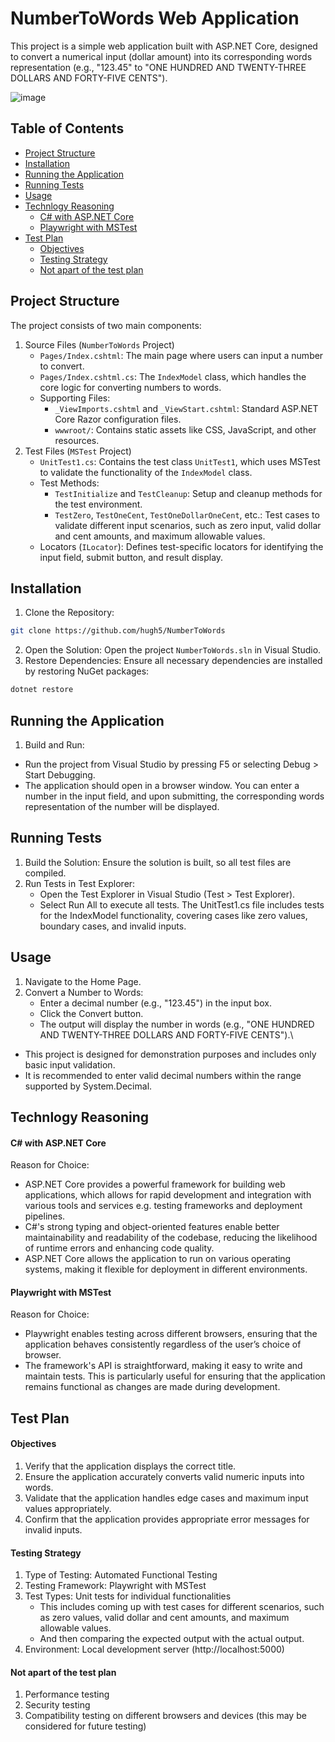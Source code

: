 # NumberToWords Web Application
This project is a simple web application built with ASP.NET Core, designed to convert a numerical input (dollar amount) into its corresponding words representation (e.g., "123.45" to "ONE HUNDRED AND TWENTY-THREE DOLLARS AND FORTY-FIVE CENTS").

![image](https://github.com/user-attachments/assets/9bd26646-9b3a-4c4f-9249-0909ddfbc39b)


## Table of Contents
- [Project Structure](#project-structure)
- [Installation](#installation)
- [Running the Application](#running-the-application)
- [Running Tests](#running-tests)
- [Usage](#usage)
- [Technlogy Reasoning](#technology-reasoning)
	- [C# with ASP.NET Core](#c-with-aspnet-core)
	- [Playwright with MSTest](#playwright-with-mstest)
- [Test Plan](#test-plan)
	- [Objectives](#objectives)
	- [Testing Strategy](#testing-strategy)
	- [Not apart of the test plan](#not-apart-of-the-test-plan)

## Project Structure
The project consists of two main components:
1. Source Files (`NumberToWords` Project)
	- `Pages/Index.cshtml`: The main page where users can input a number to convert.
	- `Pages/Index.cshtml.cs`: The `IndexModel` class, which handles the core logic for converting numbers to words.
	- Supporting Files:
		- `_ViewImports.cshtml` and `_ViewStart.cshtml`: Standard ASP.NET Core Razor configuration files.
		- `wwwroot/`: Contains static assets like CSS, JavaScript, and other resources.
2. Test Files (`MSTest` Project)
	- `UnitTest1.cs`: Contains the test class `UnitTest1`, which uses MSTest to validate the functionality of the `IndexModel` class.
	- Test Methods:
		- `TestInitialize` and `TestCleanup`: Setup and cleanup methods for the test environment.
		- `TestZero`, `TestOneCent`, `TestOneDollarOneCent`, etc.: Test cases to validate different input scenarios, such as zero input, valid dollar and cent amounts, and maximum allowable values.
	- Locators (`ILocator`): Defines test-specific locators for identifying the input field, submit button, and result display.


## Installation
1. Clone the Repository:
```bash
git clone https://github.com/hugh5/NumberToWords
```
2. Open the Solution: Open the project `NumberToWords.sln` in Visual Studio.
3. Restore Dependencies: Ensure all necessary dependencies are installed by restoring NuGet packages:
```bash
dotnet restore
```


## Running the Application
1. Build and Run:
- Run the project from Visual Studio by pressing F5 or selecting Debug > Start Debugging.
- The application should open in a browser window. You can enter a number in the input field, and upon submitting, the corresponding words representation of the number will be displayed.


## Running Tests
1. Build the Solution: Ensure the solution is built, so all test files are compiled.
2. Run Tests in Test Explorer:
	- Open the Test Explorer in Visual Studio (Test > Test Explorer).
	- Select Run All to execute all tests.
The UnitTest1.cs file includes tests for the IndexModel functionality, covering cases like zero values, boundary cases, and invalid inputs.

## Usage
1. Navigate to the Home Page.
2. Convert a Number to Words:
	- Enter a decimal number (e.g., "123.45") in the input box.
	- Click the Convert button.
	- The output will display the number in words (e.g., "ONE HUNDRED AND TWENTY-THREE DOLLARS AND FORTY-FIVE CENTS").\
- This project is designed for demonstration purposes and includes only basic input validation.
- It is recommended to enter valid decimal numbers within the range supported by System.Decimal.


## Technlogy Reasoning

#### C# with ASP.NET Core
Reason for Choice:
- ASP.NET Core provides a powerful framework for building web applications, which allows for rapid development and integration with various tools and services e.g. testing frameworks and deployment pipelines.
- C#'s strong typing and object-oriented features enable better maintainability and readability of the codebase, reducing the likelihood of runtime errors and enhancing code quality.
- ASP.NET Core allows the application to run on various operating systems, making it flexible for deployment in different environments.

#### Playwright with MSTest
Reason for Choice:
- Playwright enables testing across different browsers, ensuring that the application behaves consistently regardless of the user’s choice of browser.
- The framework's API is straightforward, making it easy to write and maintain tests. This is particularly useful for ensuring that the application remains functional as changes are made during development.

## Test Plan

####  Objectives
1. Verify that the application displays the correct title.
1. Ensure the application accurately converts valid numeric inputs into words.
1. Validate that the application handles edge cases and maximum input values appropriately.
1. Confirm that the application provides appropriate error messages for invalid inputs.

#### Testing Strategy
1. Type of Testing: Automated Functional Testing
1. Testing Framework: Playwright with MSTest
1. Test Types: Unit tests for individual functionalities
	- This includes coming up with test cases for different scenarios, such as zero values, valid dollar and cent amounts, and maximum allowable values.
	- And then comparing the expected output with the actual output.
1. Environment: Local development server (http://localhost:5000)

#### Not apart of the test plan
1. Performance testing
1. Security testing
1. Compatibility testing on different browsers and devices (this may be considered for future testing)
